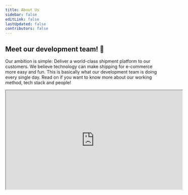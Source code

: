 ```yaml
---
title: About Us
sidebar: false
editLink: false
lastUpdated: false
contributors: false
---
```


## Meet our development team! :tada:

Our ambition is simple: Deliver a world-class shipment platform to our
customers. We believe technology can make shipping for e-commerce more easy and
fun. This is basically what our development team is doing every single day. Read
on if you want to know more about our working method, tech stack and people!

<Stack class="flex">
    <iframe 
        class="mx-auto rounded-xl"
        width="560" 
        height="315" 
        src="https://www.youtube.com/embed/Mayz5q9yyNI" 
        title="Wij zijn MyParcel" allowfullscreen />
</Stack>

## Tech Stack

In order to provide the best possible SaaS Platform, we need state-of-the-art
technologies. Our tech stack enables us to continuously build, test and release
new features.

<Stack class="py-12 lg:grid-cols-6 md:grid-cols-5 sm:grid-cols-4 grid-cols-3 items-center lg:gap-16 md:gap-12 gap-8">
    <MPImg src="/techstack/php.svg" alt="php logo" />
    <MPImg src="/techstack/laravel.svg" alt="laravel logo" />
    <MPImg src="/techstack/amazon-web-services.svg" alt="Amazon Web Services logo" />
    <MPImg src="/techstack/typescript.svg" alt="typescript logo" />
    <MPImg src="/techstack/javascript.svg" alt="javascript logo" />
    <MPImg src="/techstack/vue.svg" alt="Vue.js logo" />
</Stack>

We like to experiment with promising new technologies and working methods. Agile
methodologies are in our DNA and there's a lot to tell about our way of working.
We've gone the extra mile with programming out our AWS stack using the Cloud
Development Kit. We're currently running an experiment with Trunk Based
Development (with 100% test coverage :sparkles:). Our integration team is always
busy crafting the best delivery checkout experience. And we'll continue finding
out ways to improve...

## Team

### Manager

<Stack class="lg:grid-cols-3 sm:grid-cols-2 grid-cols-1">
    <TeamMember name="Frank" normal="/frank-normal.png" funny="/frank-fun.png" />
</Stack>

### Product owners

<Stack class="lg:grid-cols-3 sm:grid-cols-2 grid-cols-1">
    <TeamMember name="Richard" normal="/richard-normal.png" funny="/richard-fun.png" />
    <TeamMember name="Mitchell" normal="/2020/11/mtichell-bokhove-normal.jpg" funny="/2020/11/mtichell-bokhove-fun.jpg" />
    <TeamMember name="Peter" normal="/2019/10/myparcel-development-team-peter-2.jpg" funny="/2019/10/myparcel-development-team-peter-1.jpg" />
    <TeamMember name="Christiaan" normal="/christiaan-normal.png" funny="/christiaan-fun.png" />
    <TeamMember name="Rutger" normal="/rutger-normal.png" funny="/rutger-fun.png" />
</Stack>

### IT-Support

<Stack class="lg:grid-cols-3 sm:grid-cols-2 grid-cols-1">
    <TeamMember name="Richard" normal="/richard-normal.png" funny="/richard-fun.png" />
    <TeamMember name="Barry" normal="/barry-van-weldam-normal.jpeg" funny="/barry-van-weldam-fun.jpeg" />
    <TeamMember name="Yoran" normal="/yoran-normal.png" funny="/yoran-fun.png" />
    <TeamMember name="Tim" normal="/man-versie-3-normaal.png" funny="/man-versie-1-hover-versie-1.png" />
    <TeamMember name="Maikel" normal="/man-versie-1-normaal.png" funny="/man-versie-1-hover-versie-2.png" />
    <TeamMember name="Wesley" normal="/man-versie-3-normaal.png" funny="/man-versie-1-hover-versie-1.png" />
</Stack>

### SalesForce

<Stack class="lg:grid-cols-3 sm:grid-cols-2 grid-cols-1">
    <TeamMember name="Bastiaan" normal="/bastiaan-normal.png" funny="/bastiaan-fun.png" />
    <TeamMember name="Bastiaan" normal="/robin-normal.png" funny="/robin-fun.png" />
</Stack>

### Customer & New Product

<Stack class="lg:grid-cols-3 sm:grid-cols-2 grid-cols-1">
    <TeamMember name="Mitchell" normal="/2020/11/mtichell-bokhove-normal.jpg" funny="/2020/11/mtichell-bokhove-fun.jpg" />    
    <TeamMember name="Alex" normal="/2019/10/myparcel-development-team-alex-2.jpg" funny="/2019/10/myparcel-development-team-alex-1.jpg" />
    <TeamMember name="Tim" normal="/tim-normal.png" funny="/tim-fun.png" />
    <TeamMember name="Joost" normal="/2020/11/joost-florijn-normal.jpg" funny="/2020/11/joost-florijn-fun.jpg" />
    <TeamMember name="Lester" normal="/Lester-normal.png" funny="/Lester-fun.png" />
    <TeamMember name="Henri" normal="/man-versie-1-normaal.png" funny="/man-met-hoed.png" />
</Stack>

### External Integrations

<Stack class="lg:grid-cols-3 sm:grid-cols-2 grid-cols-1">
    <TeamMember name="Richard" normal="/richard-normal.png" funny="/richard-fun.png" />
    <TeamMember name="Joeri" normal="/joeri-van-veen-normal.jpg" funny="/joeri-van-veen-fun.jpg" />
    <TeamMember name="Cher" normal="/Cher-normal.png" funny="/Cher-fun.png" />
    <TeamMember name="Freek" normal="/freek-normal.png" funny="/freek-fun.png" />
    <TeamMember name="Jochem" normal="/jochem-normal.png" funny="/jochem-fun.png" />
</Stack>

### Shipment & Billing

<Stack class="lg:grid-cols-3 sm:grid-cols-2 grid-cols-1">
    <TeamMember name="Rutger" normal="/rutger-normal.png" funny="/rutger-fun.png" />    
    <TeamMember name="Jan-Willem" normal="/2019/10/myparcel-development-team-jan-willem-2.jpg" funny="/2019/10/myparcel-development-team-jan-willem-1.jpg" />
    <TeamMember name="Bas" normal="/bas-normal.png" funny="/bas-fun.png" />
    <TeamMember name="Fleur" normal="/fleur-normal.png" funny="/fleur-fun.png" />
    <TeamMember name="Remco" normal="/remco-normal.png" funny="/remco-fun.png" />
    <TeamMember name="Nick" normal="/man-versie-1-normaal.png" funny="/man-versie-1-hover-versie-2.png" />
    <TeamMember name="Jeroen" normal="/man-versie-3-normaal.png" funny="/man-versie-1-hover-versie-1.png" />
    <TeamMember name="Piet-hein" normal="/piethein-normal.png" funny="/piethein-fun.png" />
    <TeamMember name="Luca" normal="/man-versie-1-normaal.png" funny="/man-met-hoed.png" />
    <TeamMember name="Danny" normal="/man-versie-2-normaal.png" funny="/man-versie-2-hover-versie-1.png" />
    <TeamMember name="Marten" normal="/man-versie-1-normaal.png" funny="/man-versie-1-hover-versie-2.png" />
</Stack>

### Order & Fulfilment

<Stack class="lg:grid-cols-3 sm:grid-cols-2 grid-cols-1">
    <TeamMember name="Peter" normal="/2019/10/myparcel-development-team-peter-2.jpg" funny="/2019/10/myparcel-development-team-peter-1.jpg" />
    <TeamMember name="Bas" normal="/man-versie-3-normaal.png" funny="/man-versie-1-hover-versie-1.png" />
    <TeamMember name="Brigitta" normal="/vrouw-versie-3-normaal.png" funny="/vrouw-versie-3-hover-versie-2.png" />
    <TeamMember name="George" normal="/man-versie-2-normaal.png" funny="/man-versie-2-hover-versie-1.png" />
    <TeamMember name="Guido" normal="/guido-normal.png" funny="/guido-fun.png" />
    <TeamMember name="Kalle" normal="/man-versie-1-normaal.png" funny="/man-versie-1-hover-versie-2.png" />
    <TeamMember name="Maarten" normal="/maarten-normaal.png" funny="/maarten-fun.png" />
    <TeamMember name="Marcel" normal="/man-versie-1-normaal.png" funny="/man-versie-1-hover-versie-2.png" />
    <TeamMember name="Thijmen" normal="/man-versie-3-normaal.png" funny="/man-versie-1-hover-versie-1.png" />
    <TeamMember name="Vincent" normal="/vincent-normal.png" funny="/vincent-fun.png" />
</Stack>

### Cloud engineering

<Stack class="lg:grid-cols-3 sm:grid-cols-2 grid-cols-1">
    <TeamMember name="Christiaan" normal="/christiaan-normal.png" funny="/christiaan-fun.png" />
    <TeamMember name="Alwin" normal="/2019/10/myparcel-development-team-alwin-2.jpg" funny="/2019/10/myparcel-development-team-alwin-1.jpg" />
    <TeamMember name="Remco" normal="/remco-normal.png" funny="/remco-fun.png" />
    <TeamMember name="Wouter" normal="/man-versie-2-normaal.png" funny="/man-versie-2-hover-versie-1.png" />
    <TeamMember name="Jens" normal="/man-versie-1-normaal.png" funny="/man-versie-1-hover-versie-2.png" />
    <TeamMember name="Thom" normal="/thom-normal.png" funny="/thom-fun.png" />
    <TeamMember name="Valentijn" normal="/man-versie-3-normaal.png" funny="/man-versie-1-hover-versie-1.png" />
</Stack>

## Join us

We are a fast-paced, fast-growing company and therefore (almost) always looking
for new talent. Feel free to meet us! You can find our job openings over
here. [Vacancies](https://www.myparcel.nl/vacature/development/)

::: tip
Using our API or SDK? Got some questions or
tips? [Reach out to us on Slack!](https://join.slack.com/t/myparcel-dev/shared_invite/zt-2zvk9gfs1-h6koDUduK6ZM_kZcc247AQ)
:::
